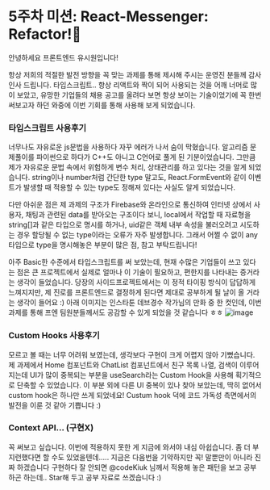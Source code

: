 # 5주차 미션: React-Messenger: Refactor!💌

안녕하세요 프론트엔드 유시원입니다!

항상 저희의 적절한 발전 방향을 꼭 맞는 과제를 통해 제시해 주시는 운영진 분들께 감사 인사 드립니다.
타입스크립트.. 항상 리액트와 짝이 되어 사용되는 것을 어깨 너머로 많이 보았고,
유망한 기업들의 채용 공고를 올려다 보면 항상 보이는 기술이었기에 꼭 한번 써보고자 하던 와중에
이번 기회를 통해 사용해 보게 되었습니다.

### 타입스크립트 사용후기
너무나도 자유로운 js문법을 사용하다 자꾸 에러가 나서 숨이 막혔습니다.
알고리즘 문제풀이를 파이썬으로 하다가 C++도 아니고 C언어로 풀게 된 기분이었습니다.
그만큼 제가 자유로운 문법 속에서 위험하게 변수 처리, 상태관리를 하고 있다는 것을 알게 되었습니다.
string이나 number처럼 간단한 type 말고도, React.FormEvent<HTMLFormElement>와 같이 이벤트가 발생할 때 적용할 수 있는 type도 정해져 있다는 사실도 알게 되었습니다.

다만 아쉬운 점은 제 과제의 구조가 Firebase와 온라인으로 통신하여 인터넷 상에서 사용자, 채팅과 관련된 data를 받아오는 구조이다 보니,
local에서 작업할 때 자료형을 string[]과 같은 타입으로 명시를 하거나, uid같은 객체 내부 속성을 불러오려고 시도하는 경우 할당될 수 없는 type이라는 오류가 자주 발생합니다.
그래서 어쩔 수 없이 any타입으로 type을 명시해놓은 부분이 많은 점, 참고 부탁드립니다!

아주 Basic한 수준에서 타입스크립트를 써 보았는데, 현재 수많은 기업들이 쓰고 있다는 점은
큰 프로젝트에서 실제로 얼마나 이 기술이 필요하고, 편한지를 나타내는 증거라는 생각이 들었습니다.
당장의 사이드프로젝트에서는 이 정적 타이핑 방식이 답답하게 느껴지지만,
제 진로를 프론트엔드로 결정하게 된다면 제대로 공부하게 될 날이 올 거라는 생각이 들어요 :)
아래 이미지는 인스타툰 데브경수 작가님의 만화 중 한 컷인데, 이번 과제를 통해 프엔 팀원분들께서도 공감할 수 있게 되었을 것 같습니다 ㅎㅎ
![image](https://user-images.githubusercontent.com/50395394/142468836-533022ab-8d39-4d58-a434-55c4f5532768.png)

### Custom Hooks 사용후기
모르고 볼 때는 너무 어려워 보였는데, 생각보다 구현이 크게 어렵지 않아 기뻤습니다.
제 과제에서 Home 컴포넌트와 ChatList 컴포넌트에서 친구 목록 나열, 검색이 이루어지는데 UI가 많이 중복되는 부분을
useSearch라는 Custom Hook을 사용해 획기적으로 단축할 수 있었습니다.
이 부분 외에 다른 UI 중복이 있나 찾아 보았는데, 딱히 없어서 custom hook은 하나만 쓰게 되었네요!
Custum hook 덕에 코드 가독성 측면에서의 발전을 이룬 것 같아 기쁩니다 :)

### Context API... (구현X)
꼭 써보고 싶습니다. 이번에 적용하지 못한 게 지금에 와서야 내심 아쉽습니다.
좀 더 부지런했다면 할 수도 있었을텐데..... 지금은 다음번을 기약하지만 꼭! 말뿐만이 아니라 진짜 하겠습니다
구현하다 잘 안되면 @codeKiuk 님께서 적용해 놓은 패턴을 보고 공부하곤 하는데.. Star해 두고 공부 자료로 쓰겠습니다 :)